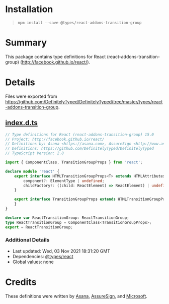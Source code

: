 # Installation
> `npm install --save @types/react-addons-transition-group`

# Summary
This package contains type definitions for React (react-addons-transition-group) (http://facebook.github.io/react/).

# Details
Files were exported from https://github.com/DefinitelyTyped/DefinitelyTyped/tree/master/types/react-addons-transition-group.
## [index.d.ts](https://github.com/DefinitelyTyped/DefinitelyTyped/tree/master/types/react-addons-transition-group/index.d.ts)
````ts
// Type definitions for React (react-addons-transition-group) 15.0
// Project: http://facebook.github.io/react/
// Definitions by: Asana <https://asana.com>, AssureSign <http://www.assuresign.com>, Microsoft <https://microsoft.com>
// Definitions: https://github.com/DefinitelyTyped/DefinitelyTyped
// TypeScript Version: 2.8

import { ComponentClass, TransitionGroupProps } from 'react';

declare module 'react' {
    export interface HTMLTransitionGroupProps<T> extends HTMLAttributes<T> {
        component?: ElementType | undefined;
        childFactory?: ((child: ReactElement) => ReactElement) | undefined;
    }

    export interface TransitionGroupProps extends HTMLTransitionGroupProps<ReactTransitionGroup> {
    }
}

declare var ReactTransitionGroup: ReactTransitionGroup;
type ReactTransitionGroup = ComponentClass<TransitionGroupProps>;
export = ReactTransitionGroup;

````

### Additional Details
 * Last updated: Wed, 03 Nov 2021 18:31:20 GMT
 * Dependencies: [@types/react](https://npmjs.com/package/@types/react)
 * Global values: none

# Credits
These definitions were written by [Asana](https://asana.com), [AssureSign](http://www.assuresign.com), and [Microsoft](https://microsoft.com).
